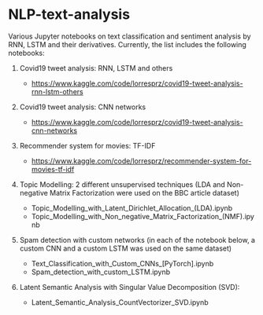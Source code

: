 # NLP-text-analysis
Various Jupyter notebooks on text classification and sentiment analysis by RNN, LSTM and their derivatives. Currently, the list includes the following notebooks:

1. Covid19 tweet analysis: RNN, LSTM and others
   - https://www.kaggle.com/code/lorresprz/covid19-tweet-analysis-rnn-lstm-others

2. Covid19 tweet analysis: CNN networks
    - https://www.kaggle.com/code/lorresprz/covid19-tweet-analysis-cnn-networks

3. Recommender system for movies: TF-IDF
   -  https://www.kaggle.com/code/lorresprz/recommender-system-for-movies-tf-idf

4. Topic Modelling: 2 different unsupervised techniques (LDA and Non-negative Matrix Factorization were used on the BBC article dataset)
   - Topic_Modelling_with_Latent_Dirichlet_Allocation_(LDA).ipynb
   - Topic_Modelling_with_Non_negative_Matrix_Factorization_(NMF).ipynb
  
5. Spam detection with custom networks (in each of the notebook below, a custom CNN and a custom LSTM was used on the same dataset)
   - Text_Classification_with_Custom_CNNs_[PyTorch].ipynb
   - Spam_detection_with_custom_LSTM.ipynb
  
6. Latent Semantic Analysis with Singular Value Decomposition (SVD):
   - Latent_Semantic_Analysis_CountVectorizer_SVD.ipynb
   
